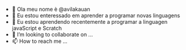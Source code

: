 - 👋 Ola meu nome è @avilakauan
- 👀 Eu estou enteressado em aprender a programar novas linguagens
- 🌱 Eu estou aprendendo recentemente a programar a linguagen javaScript e Scratch
- 💞️ I’m looking to collaborate on ...
- 📫 How to reach me ...

<!---
avilakauan/avilakauan is a ✨ special ✨ repository because its `README.md` (this file) appears on your GitHub profile.
You can click the Preview link to take a look at your changes.
--->

